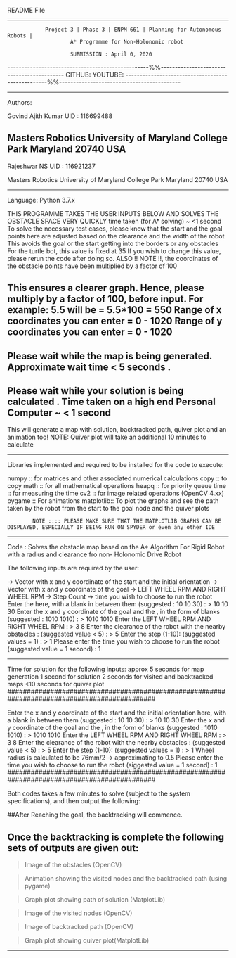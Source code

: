 README File
_________________________________________________________________________________________

				Project 3 | Phase 3 | ENPM 661 | Planning for Autonomous Robots |
						A* Programme for Non-Holonomic robot

						SUBMISSION : April 0, 2020

--------------------------------------------------%%-------------------------------------------
GITHUB: 
YOUTUBE: 
--------------------------------------------------%%-------------------------------------------

_________________________________________________________________________________________
Authors: 

Govind Ajith Kumar
UID : 116699488

Masters Robotics 
University of Maryland
College Park
Maryland
20740 USA
--------------------------
Rajeshwar NS
UID : 116921237

Masters Robotics
University of Maryland
College Park
Maryland
20740 USA
_________________________________________________________________________________________
Language: Python 3.7.x

THIS PROGRAMME TAKES THE USER INPUTS BELOW AND SOLVES THE OBSTACLE SPACE VERY QUICKLY
time taken (for A* solving) ~ <1 second
To solve the necessary test cases, please know that the start and the goal points here are adjusted based on the clearance and the width of the robot
This avoids the goal or the start getting into the borders or any obstacles
For the turtle bot, this value is fixed at 35
If you wish to change this value, please rerun the code after doing so.
ALSO !! NOTE !!, the coordinates of the obstacle points have been multiplied by a factor of 100

This ensures a clearer graph. Hence, please multiply by a factor of 100, before input. For example: 5.5 will be = 5.5*100 = 550
Range of x coordinates you can enter  =  0 - 1020
Range of y coordinates you can enter  =  0 - 1020
--------------
Please wait while the map is being generated. Approximate wait time < 5 seconds . 
-------------
Please wait while your solution is being calculated . 
Time taken on a high end Personal Computer ~ < 1 second
--------------
This will generate a map with solution, backtracked path, quiver plot and an animation too! 
NOTE: Quiver plot will take an additional 10 minutes to calculate 

_________________________________________________________________________________________
Libraries implemented and required to be installed for the code to execute:

numpy :: for matrices and other associated numerical calculations
copy :: to copy
math :: for all mathematical operations
heapq :: for priority queue
time :: for measuring the time
cv2 :: for image related operations (OpenCV 4.xx)
pygame :: For animations
matplotlib:: To plot the graphs and see the path taken by the robot from the start to the goal node and the quiver plots

			NOTE :::: PLEASE MAKE SURE THAT THE MATPLOTLIB GRAPHS CAN BE DISPLAYED, ESPECIALLY IF BEING RUN ON SPYDER or even any other IDE
_________________________________________________________________________________________

Code : Solves the obstacle map based on the A* Algorithm For Rigid Robot with a radius and clearance fro non- Holonomic Drive Robot

The following inputs are required by the user:

-> Vector with x and y coordinate of the start and the initial orientation
-> Vector with x and y coordinate of the goal
-> LEFT WHEEL RPM AND RIGHT WHEEL RPM
-> Step Count
-> time you wish to choose to run the robot
Enter the  here, with a blank in between them (suggested : 10 10 30) : > 10 10 30
Enter the x and y coordinate of the goal and the , in the form of blanks (suggested : 1010 1010) : > 1010 1010
Enter the LEFT WHEEL RPM AND RIGHT WHEEL RPM  : > 3 8
Enter the clearance of the robot with the nearby obstacles : (suggested value  < 5) : > 5
Enter the step (1-10): (suggested values  = 1) : > 1
Please enter the time you wish to choose to run the robot (suggested value = 1 second) : 1


---------------------------------------------------------------------------------------------
Time for solution for the following inputs: 
approx 5 seconds for map generation
1 second for solution
2 seconds for visited and backtracked maps
<10 seconds for quiver plot
##############################################################################################

Enter the x and y coordinate of the start and the initial orientation here, with a blank in between them (suggested : 10 10 30) : > 10 10 30
Enter the x and y coordinate of the goal and the , in the form of blanks (suggested : 1010 1010) : > 1010 1010
Enter the LEFT WHEEL RPM AND RIGHT WHEEL RPM  : > 3 8
Enter the clearance of the robot with the nearby obstacles : (suggested value  < 5) : > 5
Enter the step (1-10): (suggested values  = 1) : > 1
Wheel radius is calculated to be 76mm/2 -> approximating to 0.5
Please enter the time you wish to choose to run the robot (siggested value = 1 second) : 1
##############################################################################################


Both codes takes a few minutes to solve (subject to the system specifications), and then output 
the following:

##After Reaching the goal, the backtracking will commence.

## Once the backtracking is complete the following sets of outputs are given out:

> Image of the obstacles (OpenCV)

> Animation showing the visited nodes and the backtracked path (using pygame)

> Graph plot showing path of solution (MatplotLib)

> Image of the visited nodes (OpenCV)

> Image of backtracked path (OpenCV)

> Graph plot showing quiver plot(MatplotLib)

---------------------------------------------------------------------------------------------




